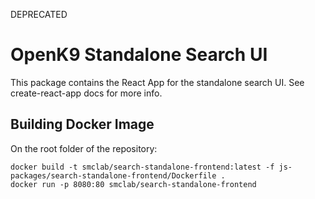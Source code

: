 DEPRECATED

# OpenK9 Standalone Search UI

This package contains the React App for the standalone search UI. See create-react-app docs for more info.

## Building Docker Image

On the root folder of the repository:

```
docker build -t smclab/search-standalone-frontend:latest -f js-packages/search-standalone-frontend/Dockerfile .
docker run -p 8080:80 smclab/search-standalone-frontend
```
